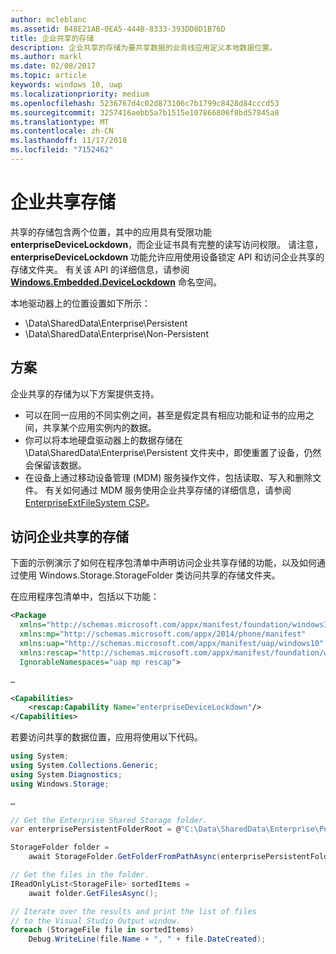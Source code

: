 ```yaml
---
author: mcleblanc
ms.assetid: B48E21AB-0EA5-444B-8333-393DD8D1B76D
title: 企业共享的存储
description: 企业共享的存储为要共享数据的业务线应用定义本地数据位置。
ms.author: markl
ms.date: 02/08/2017
ms.topic: article
keywords: windows 10, uwp
ms.localizationpriority: medium
ms.openlocfilehash: 5236767d4c02d873106c7b1799c8428d84cccd53
ms.sourcegitcommit: 3257416aebb5a7b1515e107866806f8bd57845a8
ms.translationtype: MT
ms.contentlocale: zh-CN
ms.lasthandoff: 11/17/2018
ms.locfileid: "7152462"
---
```

# <a name="enterprise-shared-storage"></a>企业共享存储

共享的存储包含两个位置，其中的应用具有受限功能 **enterpriseDeviceLockdown**，而企业证书具有完整的读写访问权限。 请注意，**enterpriseDeviceLockdown** 功能允许应用使用设备锁定 API 和访问企业共享的存储文件夹。 有关该 API 的详细信息，请参阅 [**Windows.Embedded.DeviceLockdown**](http://go.microsoft.com/fwlink/?LinkId=699331) 命名空间。  

本地驱动器上的位置设置如下所示：
- \Data\SharedData\Enterprise\Persistent
- \Data\SharedData\Enterprise\Non-Persistent

## <a name="scenarios"></a>方案

企业共享的存储为以下方案提供支持。

- 可以在同一应用的不同实例之间，甚至是假定具有相应功能和证书的应用之间，共享某个应用实例内的数据。
- 你可以将本地硬盘驱动器上的数据存储在 \Data\SharedData\Enterprise\Persistent 文件夹中，即使重置了设备，仍然会保留该数据。
- 在设备上通过移动设备管理 (MDM) 服务操作文件，包括读取、写入和删除文件。 有关如何通过 MDM 服务使用企业共享存储的详细信息，请参阅 [EnterpriseExtFileSystem CSP](http://go.microsoft.com/fwlink/?LinkId=699333)。

## <a name="access-enterprise-shared-storage"></a>访问企业共享的存储

下面的示例演示了如何在程序包清单中声明访问企业共享存储的功能，以及如何通过使用 Windows.Storage.StorageFolder 类访问共享的存储文件夹。

在应用程序包清单中，包括以下功能：

```xml
<Package
  xmlns="http://schemas.microsoft.com/appx/manifest/foundation/windows10"
  xmlns:mp="http://schemas.microsoft.com/appx/2014/phone/manifest"
  xmlns:uap="http://schemas.microsoft.com/appx/manifest/uap/windows10"
  xmlns:rescap="http://schemas.microsoft.com/appx/manifest/foundation/windows10/restrictedcapabilities"
  IgnorableNamespaces="uap mp rescap">

…

<Capabilities>
    <rescap:Capability Name="enterpriseDeviceLockdown"/>
</Capabilities>
```

若要访问共享的数据位置，应用将使用以下代码。

```csharp
using System;
using System.Collections.Generic;
using System.Diagnostics;
using Windows.Storage;

…

// Get the Enterprise Shared Storage folder.
var enterprisePersistentFolderRoot = @"C:\Data\SharedData\Enterprise\Persistent";

StorageFolder folder =
    await StorageFolder.GetFolderFromPathAsync(enterprisePersistentFolderRoot);

// Get the files in the folder.
IReadOnlyList<StorageFile> sortedItems =
    await folder.GetFilesAsync();

// Iterate over the results and print the list of files
// to the Visual Studio Output window.
foreach (StorageFile file in sortedItems)
    Debug.WriteLine(file.Name + ", " + file.DateCreated);
```

